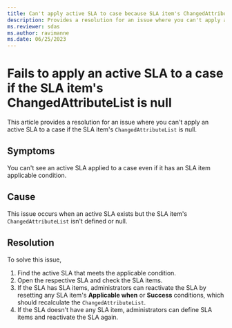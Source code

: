 ```yaml
---
title: Can't apply active SLA to case because SLA item's ChangedAttributeList is null
description: Provides a resolution for an issue where you can't apply an active SLA to a case if the SLA item's ChangedAttributeList is null.
ms.reviewer: sdas
ms.author: ravimanne
ms.date: 06/25/2023
---
```

# Fails to apply an active SLA to a case if the SLA item's ChangedAttributeList is null

This article provides a resolution for an issue where you can't apply an active SLA to a case if the SLA item's `ChangedAttributeList` is null.

## Symptoms

You can't see an active SLA applied to a case even if it has an SLA item applicable condition.

## Cause

This issue occurs when an active SLA exists but the SLA item's `ChangedAttributeList` isn't defined or null.

## Resolution

To solve this issue, 

1. Find the active SLA that meets the applicable condition.
2. Open the respective SLA and check the SLA items. 
3. If the SLA has SLA items, administrators can reactivate the SLA by resetting any SLA item's **Applicable when** or **Success** conditions, which should recalculate the `ChangedAttributeList`.
4. If the SLA doesn't have any SLA item, administrators can define SLA items and reactivate the SLA again.
